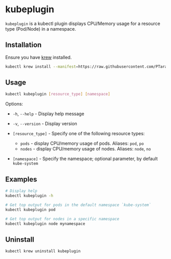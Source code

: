 # kubeplugin

`kubeplugin` is a kubectl plugin displays CPU/Memory usage for a resource type (Pod/Node) in a namespace.

## Installation

Ensure you have [krew](https://krew.sigs.k8s.io/docs/user-guide/setup/install/) installed.

```bash
kubectl krew install --manifest=https://raw.githubusercontent.com/PTarasyuk/kubeplugin/v0.0.1/kubeplugin.yaml
```

## Usage

```bash
kubectl kubeplugin [resource_type] [namespace]
```

Options:

- `-h`, `--help` -  Display help message
- `-v`, `--version` - Display version
- `[resource_type]` - Specify one of the following resource types:

  - `pods` - display CPU/memory usage of pods. Aliases: `pod`, `po`
  - `nodes` - display CPU/memory usage of nodes. Aliases: `node`, `no`

- `[namespace]` - Specify the namespace; optional parameter, by default `kube-system`

## Examples

```bash
# Display help
kubectl kubeplugin -h

# Get top output for pods in the default namespace `kube-system`
kubectl kubeplugin pod

# Get top output for nodes in a specific namespace
kubectl kubeplugin node mynamespace
```

## Uninstall

```bash
kubectl krew uninstall kubeplugin
```

